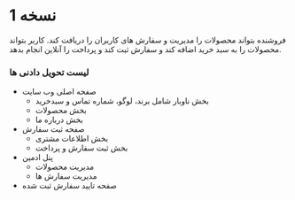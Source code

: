 # نسخه 1
فروشنده بتواند محصولات را مدیریت و سفارش های کاربران را دریافت کند. کاربر بتواند محصولات را به سبد خرید اضافه کند و سفارش ثبت کند و پرداخت را آنلاین انجام بدهد. 
### لیست تحویل دادنی ها
- صفحه اصلی وب سایت
	- بخش ناوبار شامل برند، لوگو، شماره تماس و سبدخرید
	- بخش محصولات
	- بخش درباره ما
- صفحه ثبت سفارش
	- بخش اطلاعات مشتری
	- بخش ثبت سفارش و پرداخت
- پنل ادمین 
	- مدیریت محصولات
	- مدیریت سفارش ها
- صفحه تایید سفارش ثبت شده